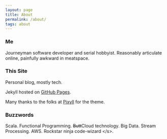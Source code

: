 ```yaml
---
layout: page
title: About
permalink: /about/
tags: about
---
```


### Me

Journeyman software developer and serial hobbyist.  Reasonably articulate online, painfully awkward in meatspace.

### This Site

Personal blog, mostly tech.

Jekyll hosted on [GitHub Pages](https://github.com/alexkuang/alexkuang.github.io).

Many thanks to the folks at [Pixyll](https://github.com/johno/pixyll) for the theme.

### Buzzwords

Scala.  Functional Programming.  <del>Butt</del>Cloud technology.  Big Data.  Stream Processing.  AWS.  Rockstar ninja
code-wizard &lt;/s&gt;.
